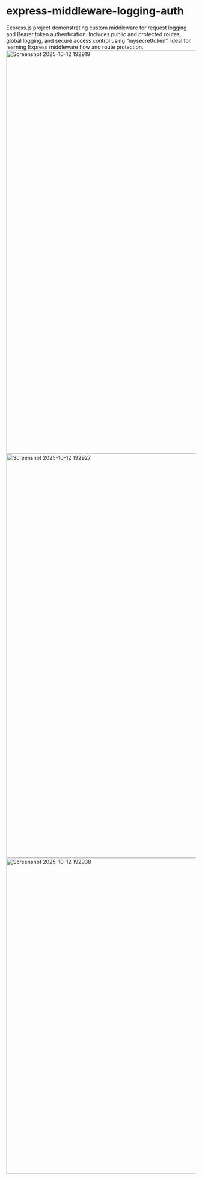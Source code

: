 # express-middleware-logging-auth
Express.js project demonstrating custom middleware for request logging and Bearer token authentication. Includes public and protected routes, global logging, and secure access control using “mysecrettoken”. Ideal for learning Express middleware flow and route protection.
<img width="1913" height="1073" alt="Screenshot 2025-10-12 192919" src="https://github.com/user-attachments/assets/f36cb0c8-a0d0-4560-96db-ad66c31dc4c5" />
<img width="952" height="1075" alt="Screenshot 2025-10-12 192927" src="https://github.com/user-attachments/assets/5e8a4301-ed68-4d80-b75b-e6bcc1599be9" />
<img width="862" height="840" alt="Screenshot 2025-10-12 192938" src="https://github.com/user-attachments/assets/42fc260e-a5e1-4a44-a740-ae153511cd35" />
